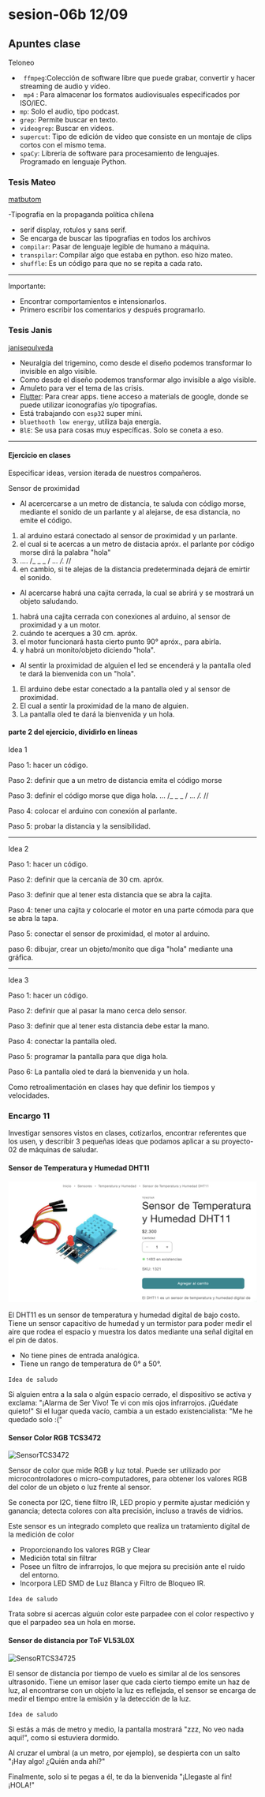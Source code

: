 # sesion-06b 12/09

## Apuntes clase

Teloneo

- ` ffmpeg`:Colección de software libre que puede grabar, convertir y hacer streaming de audio y vídeo.
- ` mp4` : Para almacenar los formatos audiovisuales especificados por ISO/IEC.
- `mp`: Solo el audio, tipo podcast.
- `grep`: Permite buscar en texto.
- `videogrep`: Buscar en videos.
- `supercut`: Tipo de edición de video que consiste en un montaje de clips cortos con el mismo tema.
- `spaCy`: Librería de software para procesamiento de lenguajes. Programado en lenguaje Python.

### Tesis Mateo 

[matbutom](https://github.com/matbutom)

-Tipografía en la propaganda política chilena
- serif display, rotulos y sans serif.
- Se encarga de buscar las tipografias en todos los archivos
- `compilar`: Pasar de lenguaje legible de humano a máquina.
- `transpilar`: Compilar algo que estaba en python. eso hizo mateo.
- `shuffle`: Es un código para que no se repita a cada rato.
  
---

Importante:

- Encontrar comportamientos e intensionarlos.
- Primero escribir los comentarios y después programarlo.

### Tesis Janis 

[janisepulveda](https://github.com/janisepulveda)

- Neuralgía del trigemino, como desde el diseño podemos transformar lo invisible en algo visible.
-  Como desde el diseño podemos transformar algo invisible a algo visible.
-  Amuleto para ver el tema de las crisis.
-  [Flutter](https://flutter.dev/?utm_source=google&utm_medium=cpc&utm_campaign=brand_sem&utm_content=latam_latam&gclsrc=aw.ds&gad_source=1&gad_campaignid=13034410696&gbraid=0AAAAAC-INI_zdUFH-tcI12hAaTPWRbqpN&gclid=CjwKCAjwiY_GBhBEEiwAFaghvsei6-ya9YH7SR2JM56XgK4IHPnrq-MMlnvseSFaGbWq6hkgPWrkghoCk4cQAvD_BwE): Para crear apps. tiene acceso a materials de google, donde se puede utilizar iconografías y/o tipografías.
-  Está trabajando con `esp32` super mini.
-  `bluethooth low energy`, utiliza baja energía.
-  `BlE`: Se usa para cosas muy específicas. Solo se coneta a eso.
  
---

#### Ejercicio en clases

Especificar ideas, version iterada de nuestros compañeros.

Sensor de proximidad 

- Al acercercarse a un metro de distancia, te saluda con código morse, mediante el sonido de un parlante y al alejarse, de esa distancia, no emite el código.
   
1.  al arduino estará conectado al sensor de proximidad y un parlante.
2.  el cual si te acercas a un metro de distacia apróx. el parlante por código morse dirá la palabra "hola"
3. .... /_ _ _  / ._.. /._ //
4.  en cambio, si te alejas de la distancia predeterminada dejará de emirtir el sonido.

- Al acercarse habrá una cajita cerrada, la cual se abrirá y se mostrará un objeto saludando.

1. habrá una cajita cerrada con conexiones al arduino, al sensor de proximidad y a un motor.
2. cuándo te acerques a 30 cm. apróx.
3. el motor funcionará hasta cierto punto 90° apróx., para abirla.
4. y habrá un monito/objeto diciendo "hola".

- Al sentir la proximidad  de alguien el led se encenderá y la pantalla oled te dará la bienvenida con un "hola".
   
1. El arduino debe estar conectado a la pantalla oled y al sensor de proximidad.
2. El cual a sentir la proximidad de la mano de alguien.
3. La pantalla oled te dará la bienvenida y un hola. 

#### parte 2 del ejercicio, dividirlo en líneas 

Idea 1

Paso 1: hacer un código.

Paso 2: definir que a un metro de distancia emita el código morse

Paso 3: definir el código morse que diga hola. ... /_ _ _  / ._.. /._ //

Paso 4: colocar el arduino con conexión al parlante.

Paso 5: probar la distancia y la sensibilidad.

---

Idea 2

Paso 1: hacer un código.

Paso 2: definir que la cercanía de 30 cm. apróx.

Paso 3: definir que al tener esta distancia que se abra la cajita.

Paso 4: tener una cajita y colocarle el motor en una parte cómoda para que se abra la tapa.

Paso 5: conectar el sensor de proximidad, el motor al arduino.

paso 6: dibujar, crear un objeto/monito que diga "hola" mediante una gráfica.

---

Idea 3

Paso 1: hacer un código. 

Paso 2: definir que al pasar la mano cerca delo sensor.

Paso 3: definir que al tener esta distancia debe estar la mano.

Paso 4: conectar la pantalla oled. 

Paso 5: programar la pantalla para que diga hola.

Paso 6: La pantalla oled te dará la bienvenida y un hola.


Como retroalimentación en clases hay  que definir los tiempos y velocidades.

### Encargo 11

Investigar sensores vistos en clases, cotizarlos, encontrar referentes que los usen, y describir 3 pequeñas ideas que podamos aplicar a su proyecto-02 de máquinas de saludar.

#### Sensor de Temperatura y Humedad DHT11

![SensorDHT11.](./imagenes/SensorDHT11.png)

El DHT11 es un sensor de temperatura y humedad digital de bajo costo.  Tiene un sensor capacitivo de humedad y un termistor para poder medir el aire que rodea el espacio y muestra los datos mediante una señal digital en el pin de datos.

- No tiene pines de entrada analógica.
- Tiene un rango de temperatura de 0° a 50°.

`Idea de saludo`

Si alguien entra a la sala o algún espacio cerrado, el dispositivo se activa y exclama: "¡Alarma de Ser Vivo! Te vi con mis ojos infrarrojos. ¡Quédate quieto!" Si el lugar queda vacío, cambia a un estado existencialista: "Me he quedado solo :("

#### Sensor Color RGB TCS3472

![SensorTCS3472](./imagenes/SensorTCS3472.png)

Sensor de color que mide RGB y luz total. Puede ser utilizado por microcontroladores o micro-computadores, para obtener los valores RGB del color de un objeto o luz frente al sensor.

Se conecta por I2C, tiene filtro IR, LED propio y permite ajustar medición y ganancia; detecta colores con alta precisión, incluso a través de vidrios.

Este sensor es un integrado completo que realiza un tratamiento digital de la medición de color

- Proporcionando los valores RGB y Clear
- Medición total sin filtrar
- Posee un filtro de infrarrojos, lo que mejora su precisión ante el ruido del entorno.
- Incorpora LED SMD de Luz Blanca y Filtro de Bloqueo IR.
  
`Idea de saludo`

Trata sobre si acercas alguún color  este parpadee con el color respectivo y que el parpadeo sea un hola en morse.

#### Sensor de distancia por ToF VL53L0X

![SensoRTCS34725](./imagenes/SensoRTCS34725.png)

El sensor de distancia por tiempo de vuelo es similar al de los sensores ultrasonido. Tiene un emisor laser que cada cierto tiempo emite un haz de luz, al encontrarse con un objeto la luz es reflejada, el sensor se encarga de medir el tiempo entre la emisión y la detección de la luz.

`Idea de saludo`

Si estás a más de metro y medio, la pantalla mostrará "zzz, No veo nada aqui!", como si estuviera dormido.

Al cruzar el umbral (a un metro, por ejemplo), se despierta con un salto "¡Hay algo! ¿Quién anda ahi?"

Finalmente, solo si te pegas a él, te da la bienvenida "¡Llegaste al fin! ¡HOLA!"

